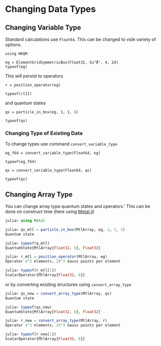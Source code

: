 # Changing Data Types

## Changing Variable Type

Standard calculations use `Float64`. This can be changed to vide variety of options.

```@example f32
using HKQM

eg = ElementGridSymmetricBox(Float32, 5u"Å", 4, 24)
typeof(eg)
```

This will persist to operators

```@example f32
r = position_operator(eg)

typeof(r[1])
```

and quantum states

```@example f32
qs = particle_in_box(eg, 1, 1, 1)

typeof(qs)
```

### Changing Type of Existing Data

To change types use command `convert_variable_type`

```@example f32
eg_f64 = convert_variable_type(Float64, eg)

typeof(eg_f64)
```

```@example f32
qs = convert_variable_type(Float64, qs)

typeof(qs)
```

## Changing Array Type

You can change array type quantum states and operators.'
This can be done on construct time
(here using [Metal.jl](https://github.com/JuliaGPU/Metal.jl))

```julia
julia> using Metal

julia> qs_mtl = particle_in_box(MtlArray, eg, 1, 1, 1)
Quantum state

julia> typeof(q_mtl)
QuantumState{MtlArray{Float32, 6}, Float32}

julia> r_mtl = position_operator(MtlArray, eg)
Operator 4^3 elements, 24^3 Gauss points per element

julia> typeof(r_mtl[1])
ScalarOperator{MtlArray{Float32, 6}}
```

or by converting existing structures using `convert_array_type`

```julia
julia> qs_new = convert_array_type(MtlArray, qs)
Quantum state

julia> typeof(qs_new)
QuantumState{MtlArray{Float32, 6}, Float32}

julia> r_new = convert_array_type(MtlArray, r)
Operator 4^3 elements, 24^3 Gauss points per element

julia> typeof(r_new[1])
ScalarOperator{MtlArray{Float32, 6}}
```
